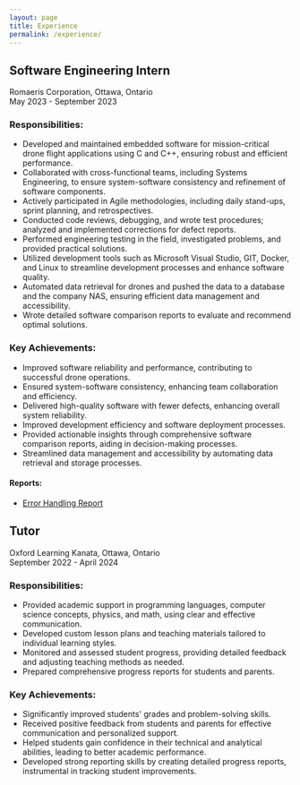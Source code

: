 ```yaml
---
layout: page
title: Experience
permalink: /experience/
---
```


## Software Engineering Intern
Romaeris Corporation, Ottawa, Ontario  
May 2023 - September 2023

### Responsibilities:
- Developed and maintained embedded software for mission-critical drone flight applications using C and C++, ensuring robust and efficient performance.
- Collaborated with cross-functional teams, including Systems Engineering, to ensure system-software consistency and refinement of software components.
- Actively participated in Agile methodologies, including daily stand-ups, sprint planning, and retrospectives.
- Conducted code reviews, debugging, and wrote test procedures; analyzed and implemented corrections for defect reports.
- Performed engineering testing in the field, investigated problems, and provided practical solutions.
- Utilized development tools such as Microsoft Visual Studio, GIT, Docker, and Linux to streamline development processes and enhance software quality.
- Automated data retrieval for drones and pushed the data to a database and the company NAS, ensuring efficient data management and accessibility.
- Wrote detailed software comparison reports to evaluate and recommend optimal solutions.

### Key Achievements:
- Improved software reliability and performance, contributing to successful drone operations.
- Ensured system-software consistency, enhancing team collaboration and efficiency.
- Delivered high-quality software with fewer defects, enhancing overall system reliability.
- Improved development efficiency and software deployment processes.
- Provided actionable insights through comprehensive software comparison reports, aiding in decision-making processes.
- Streamlined data management and accessibility by automating data retrieval and storage processes.

#### Reports:
- [Error Handling Report](/pages/reports/error_handling_report)

## Tutor
Oxford Learning Kanata, Ottawa, Ontario  
September 2022 - April 2024

### Responsibilities:
- Provided academic support in programming languages, computer science concepts, physics, and math, using clear and effective communication.
- Developed custom lesson plans and teaching materials tailored to individual learning styles.
- Monitored and assessed student progress, providing detailed feedback and adjusting teaching methods as needed.
- Prepared comprehensive progress reports for students and parents.

### Key Achievements:
- Significantly improved students' grades and problem-solving skills.
- Received positive feedback from students and parents for effective communication and personalized support.
- Helped students gain confidence in their technical and analytical abilities, leading to better academic performance.
- Developed strong reporting skills by creating detailed progress reports, instrumental in tracking student improvements.
